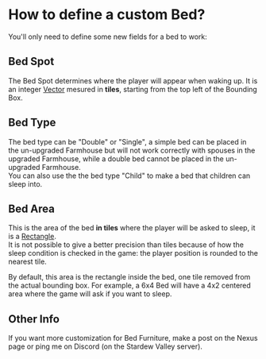# How to define a custom Bed?

You'll only need to define some new fields for a bed to work:


## Bed Spot

The Bed Spot determines where the player will appear when waking up. It is an integer [Vector](https://github.com/Leroymilo/FurnitureFramework/blob/main/doc/Structures/Vector.md) mesured in **tiles**, starting from the top left of the Bounding Box.

## Bed Type

The bed type can be "Double" or "Single", a simple bed can be placed in the un-upgraded Farmhouse but will not work correctly with spouses in the upgraded Farmhouse, while a double bed cannot be placed in the un-upgraded Farmhouse.  
You can also use the the bed type "Child" to make a bed that children can sleep into.

## Bed Area

This is the area of the bed **in tiles** where the player will be asked to sleep, it is a [Rectangle](https://github.com/Leroymilo/FurnitureFramework/blob/main/doc/Structures/Rectangle.md).  
It is not possible to give a better precision than tiles because of how the sleep condition is checked in the game: the player position is rounded to the nearest tile.

By default, this area is the rectangle inside the bed, one tile removed from the actual bounding box. For example, a 6x4 Bed will have a 4x2 centered area where the game will ask if you want to sleep.

## Other Info

If you want more customization for Bed Furniture, make a post on the Nexus page or ping me on Discord (on the Stardew Valley server).